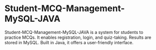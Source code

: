 # Student-MCQ-Management-MySQL-JAVA
Student-MCQ-Management-MySQL-JAVA is a system for students to practice MCQs. It enables registration, login, and quiz-taking. Results are stored in MySQL. Built in Java, it offers a user-friendly interface.
